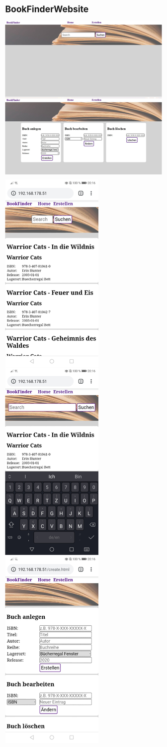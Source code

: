 # BookFinderWebsite

<img src="ScreenshotPC01.jpg" alt="drawing" width="800"/>

<img src="ScreenshotPC02.jpg" alt="drawing" width="800"/>

<img src="Screenshot_mobile01.jpg" alt="drawing" width="300"/>   <img src="Screenshot_mobile02.jpg" alt="drawing" width="300"/>   <img src="Screenshot_mobile03.jpg" alt="drawing" width="300"/>

